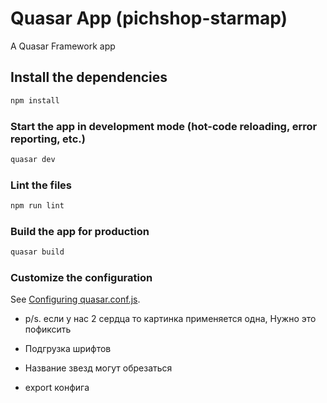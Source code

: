 # Quasar App (pichshop-starmap)

A Quasar Framework app

## Install the dependencies
```bash
npm install
```

### Start the app in development mode (hot-code reloading, error reporting, etc.)
```bash
quasar dev
```

### Lint the files
```bash
npm run lint
```

### Build the app for production
```bash
quasar build
```

### Customize the configuration
See [Configuring quasar.conf.js](https://quasar.dev/quasar-cli/quasar-conf-js).



- p/s. если у нас 2 сердца то картинка применяется одна, Нужно это пофиксить

- Подгрузка шрифтов
- Название звезд могут обрезаться
- export конфига
